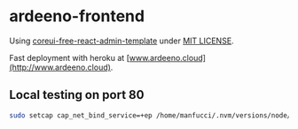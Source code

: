 # ardeeno-frontend
Using [coreui-free-react-admin-template](https://github.com/coreui/coreui-free-react-admin-template) under [MIT LICENSE](https://github.com/T41-SE22/ardeeno-frontend/blob/main/LICENSE-COREUI-FREE).

Fast deployment with heroku at [www.ardeeno.cloud](http://www.ardeeno.cloud).

## Local testing on port 80
```bash
sudo setcap cap_net_bind_service=+ep /home/manfucci/.nvm/versions/node/v16.17.1/bin/node
```